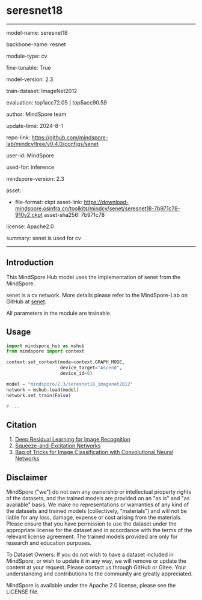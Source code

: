 # seresnet18

---

model-name: seresnet18

backbone-name: resnet

module-type: cv

fine-tunable: True

model-version: 2.3

train-dataset: ImageNet2012

evaluation: top1acc72.05 | top5acc90.59

author: MindSpore team

update-time: 2024-8-1

repo-link: <https://github.com/mindspore-lab/mindcv/tree/v0.4.0/configs/senet>

user-id: MindSpore

used-for: inference

mindspore-version: 2.3

asset:

-
    file-format: ckpt
    asset-link: <https://download-mindspore.osinfra.cn/toolkits/mindcv/senet/seresnet18-7b971c78-910v2.ckpt>
    asset-sha256: 7b971c78

license: Apache2.0

summary: senet is used for cv

---

## Introduction

This MindSpore Hub model uses the implementation of senet from the MindSpore.

senet is a cv network. More details please refer to the MindSpore-Lab on GitHub at [senet](https://github.com/mindspore-lab/mindcv/blob/v0.4.0/configs/senet/README.md).

All parameters in the module are trainable.

## Usage

```python
import mindspore_hub as mshub
from mindspore import context

context.set_context(mode=context.GRAPH_MODE,
                    device_target="Ascend",
                    device_id=0)

model = "mindspore/2.3/seresnet18_imagenet2012"
network = mshub.load(model)
network.set_train(False)

# ...
```

## Citation

1. [Deep Residual Learning for Image Recognition](https://arxiv.org/pdf/1512.03385.pdf)
2. [Squeeze-and-Excitation Networks](https://arxiv.org/pdf/1709.01507.pdf)
3. [Bag of Tricks for Image Classification with Convolutional Neural Networks](https://arxiv.org/pdf/1812.01187.pdf)

## Disclaimer

MindSpore ("we") do not own any ownership or intellectual property rights of the datasets, and the trained models are provided on an "as is" and "as available" basis. We make no representations or warranties of any kind of the datasets and trained models (collectively, “materials”) and will not be liable for any loss, damage, expense or cost arising from the materials. Please ensure that you have permission to use the dataset under the appropriate license for the dataset and in accordance with the terms of the relevant license agreement. The trained models provided are only for research and education purposes.

To Dataset Owners: If you do not wish to have a dataset included in MindSpore, or wish to update it in any way, we will remove or update the content at your request. Please contact us through GitHub or Gitee. Your understanding and contributions to the community are greatly appreciated.

MindSpore is available under the Apache 2.0 license, please see the LICENSE file.
